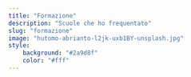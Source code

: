 ```yaml
---
title: "Formazione"
description: "Scuole che ho frequentato"
slug: "formazione"
image: "hutomo-abrianto-l2jk-uxb1BY-unsplash.jpg"
style:
    background: "#2a9d8f"
    color: "#fff"
---
```

